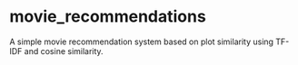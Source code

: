 # movie_recommendations
A simple movie recommendation system based on plot similarity using TF-IDF and cosine similarity.
